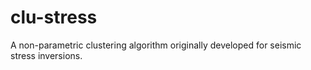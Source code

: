 # clu-stress
A non-parametric clustering algorithm originally developed for seismic stress inversions.
